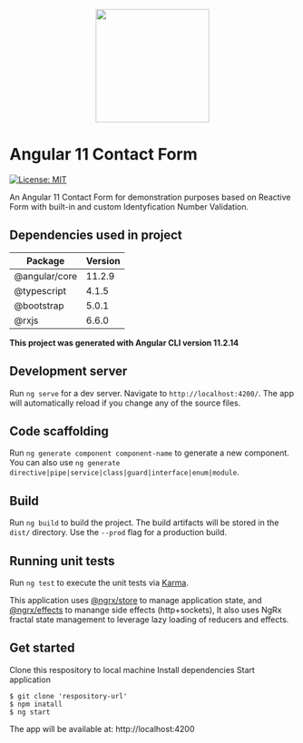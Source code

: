 <p align="center">
 <img width="200" src="https://angular.io/assets/images/logos/angular/angular.svg" />
</p>


# Angular 11 Contact Form

[![License: MIT](https://img.shields.io/badge/License-MIT-blue.svg)](https://opensource.org/licenses/MIT)

An Angular 11 Contact Form for demonstration purposes based on Reactive Form with built-in and custom Identyfication Number Validation.

## Dependencies used in project
| Package  | Version |
| ------------- | ------------- |
| @angular/core  | 11.2.9  |
| @typescript  | 4.1.5  |
| @bootstrap  | 5.0.1  |
| @rxjs  | 6.6.0  |

**This project was generated with Angular CLI version 11.2.14**

## Development server

Run `ng serve` for a dev server. Navigate to `http://localhost:4200/`. The app will automatically reload if you change any of the source files.

## Code scaffolding

Run `ng generate component component-name` to generate a new component. You can also use `ng generate directive|pipe|service|class|guard|interface|enum|module`.

## Build

Run `ng build` to build the project. The build artifacts will be stored in the `dist/` directory. Use the `--prod` flag for a production build.

## Running unit tests

Run `ng test` to execute the unit tests via [Karma](https://karma-runner.github.io).


This application uses [@ngrx/store](https://github.com/ngrx/platform/blob/master/docs/store/README.md) to manage application state, and [@ngrx/effects](https://github.com/ngrx/platform/blob/master/docs/effects/README.md) to manange side effects (http+sockets), It also uses NgRx fractal state management to leverage lazy loading of reducers and effects.

## Get started

Clone this respository to local machine
Install dependencies
Start application

```
$ git clone 'respository-url'
$ npm inatall
$ ng start
```

The app will be available at: http://localhost:4200
